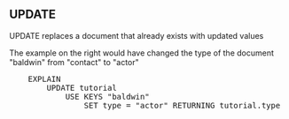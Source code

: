 ## UPDATE

UPDATE replaces a document that already exists with updated values

The example on the right would have changed the type of the document "baldwin" from 
"contact" to "actor"

<pre id="example">
    EXPLAIN 
        UPDATE tutorial 
            USE KEYS "baldwin" 
                SET type = "actor" RETURNING tutorial.type
</pre>

